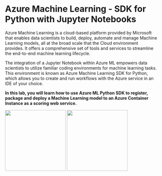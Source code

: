 # Azure Machine Learning - SDK for Python with Jupyter Notebooks

Azure Machine Learning is a cloud-based platform provided by Microsoft that enables data scientists to build, deploy, automate and manage Machine Learning models, all at the broad scale that the Cloud environment provides. It offers a comprehensive set of tools and services to streamline the end-to-end machine learning lifecycle.


The integration of a Jupyter Notebook within Azure ML empowers data scientists to utilize familiar coding environments for machine learning tasks. This environment is known as Azure Machine Learning SDK for Python, which allows you to create and run workflows with the Azure service in an IDE of your choice.

**In this lab, you will learn how to use Azure ML Python SDK to register, package and deploy a Machine Learning model to an Azure Container Instance as a scoring web service.**



<p float="left">

 <img src="https://user-images.githubusercontent.com/105131652/186226747-206a5cb6-0390-445f-9ab7-aaa88827750e.jpg" width="200" />

 <img src="https://user-images.githubusercontent.com/105131652/186226781-c57b7eca-b9b8-44fd-9439-05f1383bd079.jpg" width="200" /> 

</p>




